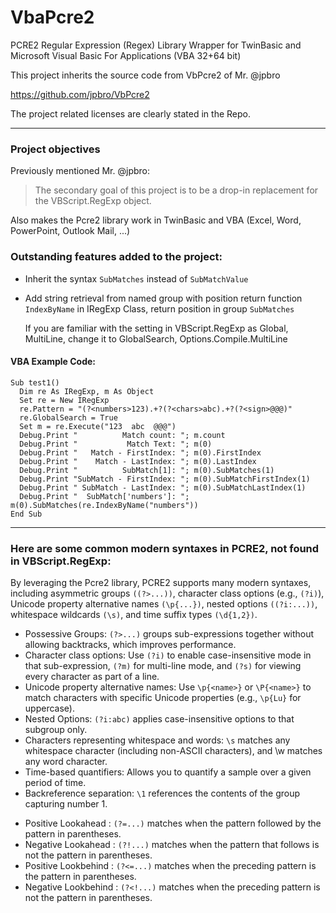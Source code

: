 # VbaPcre2
 PCRE2 Regular Expression (Regex) Library Wrapper for TwinBasic and Microsoft Visual Basic For Applications (VBA 32+64 bit)

This project inherits the source code from VbPcre2 of Mr. @jpbro

https://github.com/jpbro/VbPcre2

The project related licenses are clearly stated in the Repo.


-------------------------------------------------------------
### Project objectives
  Previously mentioned Mr. @jpbro:
  > The secondary goal of this project is to be a drop-in replacement for the VBScript.RegExp object.

  Also makes the Pcre2 library work in TwinBasic and VBA (Excel, Word, PowerPoint, Outlook Mail, ...)



### Outstanding features added to the project:

- Inherit the syntax ```SubMatches``` instead of ```SubMatchValue```
- Add string retrieval from named group with position return function ```IndexByName``` in IRegExp Class, return position in group ```SubMatches```

  If you are familiar with the setting in VBScript.RegExp as Global, MultiLine, change it to GlobalSearch, Options.Compile.MultiLine

#### VBA Example Code:

```VBA
Sub test1()
  Dim re As IRegExp, m As Object
  Set re = New IRegExp
  re.Pattern = "(?<numbers>123).+?(?<chars>abc).+?(?<sign>@@@)"
  re.GlobalSearch = True
  Set m = re.Execute("123  abc  @@@")
  Debug.Print "          Match count: "; m.count
  Debug.Print "           Match Text: "; m(0)
  Debug.Print "   Match - FirstIndex: "; m(0).FirstIndex
  Debug.Print "    Match - LastIndex: "; m(0).LastIndex
  Debug.Print "          SubMatch[1]: "; m(0).SubMatches(1)
  Debug.Print "SubMatch - FirstIndex: "; m(0).SubMatchFirstIndex(1)
  Debug.Print " SubMatch - LastIndex: "; m(0).SubMatchLastIndex(1)
  Debug.Print "  SubMatch['numbers']: "; m(0).SubMatches(re.IndexByName("numbers"))
End Sub
```
-------------------------------------------------------------
### Here are some common modern syntaxes in PCRE2, not found in VBScript.RegExp:
By leveraging the Pcre2 library, PCRE2 supports many modern syntaxes, including asymmetric groups ```((?>...))```, character class options (e.g., ```(?i)```), Unicode property alternative names ```(\p{...})```, nested options ```((?i:...))```, whitespace wildcards ```(\s)```, and time suffix types ```(\d{1,2})```.

+ Possessive Groups: ```(?>...)``` groups sub-expressions together without allowing backtracks, which improves performance.
+ Character class options: Use ```(?i)``` to enable case-insensitive mode in that sub-expression, ```(?m)``` for multi-line mode, and ```(?s)``` for viewing every character as part of a line.
+ Unicode property alternative names: Use ```\p{<name>}``` or ```\P{<name>}``` to match characters with specific Unicode properties (e.g., ```\p{Lu}``` for uppercase).
+ Nested Options: ```(?i:abc)``` applies case-insensitive options to that subgroup only.
+ Characters representing whitespace and words: ```\s``` matches any whitespace character (including non-ASCII characters), and \w matches any word character.
+ Time-based quantifiers: Allows you to quantify a sample over a given period of time.
+ Backreference separation: ```\1``` references the contents of the group capturing number 1.
- Positive Lookahead : ```(?=...)``` matches when the pattern followed by the pattern in parentheses.
- Negative Lookahead : ```(?!...)``` matches when the pattern that follows is not the pattern in parentheses.
- Positive Lookbehind : ```(?<=...)``` matches when the preceding pattern is the pattern in parentheses.
- Negative Lookbehind : ```(?<!...)``` matches when the preceding pattern is not the pattern in parentheses.
